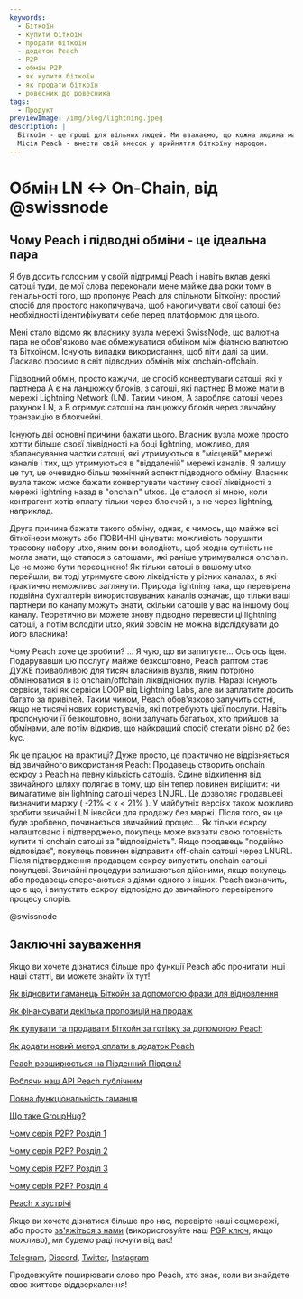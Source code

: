 ```yaml
---
keywords:
  - Біткоїн
  - купити біткоїн
  - продати біткоїн
  - додаток Peach
  - P2P
  - обмін P2P
  - як купити біткоїн
  - як продати біткоїн
  - ровесник до ровесника
tags:
  - Продукт
previewImage: /img/blog/lightning.jpeg
description: |
  Біткоїн - це гроші для вільних людей. Ми вважаємо, що кожна людина має право вибирати, якими грошима вона користується для збереження свого багатства, результатів своєї роботи, свого часу та енергії.
  Місія Peach - внести свій внесок у прийняття біткоїну народом.
---
```


# Обмін LN <-> On-Chain, від @swissnode

## Чому Peach і підводні обміни - це ідеальна пара

Я був досить голосним у своїй підтримці Peach і навіть вклав деякі сатоші туди, де мої слова переконали мене майже два роки тому в геніальності того, що пропонує Peach для спільноти Біткоїну: простий спосіб для простого накопичувача, щоб накопичувати свої сатоші без необхідності ідентифікувати себе перед платформою для цього.

Мені стало відомо як власнику вузла мережі SwissNode, що валютна пара не обов'язково має обмежуватися обміном між фіатною валютою та Біткоїном. Існують випадки використання, щоб піти далі за цим. Ласкаво просимо в світ підводних обмінів між onchain-offchain.

Підводний обмін, просто кажучи, це спосіб конвертувати сатоші, які у партнера A є на ланцюжку блоків, з сатоші, які партнер B може мати в мережі Lightning Network (LN). Таким чином, A заробляє сатоші через рахунок LN, а B отримує сатоші на ланцюжку блоків через звичайну транзакцію в блокчейні.

Існують дві основні причини бажати цього. Власник вузла може просто хотіти більше своєї ліквідності на боці lightning, можливо, для збалансування частки сатоші, які утримуються в "місцевій" мережі каналів і тих, що утримуються в "віддаленій" мережі каналів. Я залишу це тут, це очевидно більш технічний аспект підводного обміну. Власник вузла також може бажати конвертувати частину своєї ліквідності з мережі lightning назад в "onchain" utxos. Це сталося зі мною, коли контрагент хотів оплату тільки через блокчейн, а не через lightning, наприклад.

Друга причина бажати такого обміну, однак, є чимось, що майже всі біткоїнери можуть або ПОВИННІ цінувати: можливість порушити трасовку набору utxo, яким вони володіють, щоб жодна сутність не могла знати, що сталося з сатошами, які раніше утримувалися onchain. Це не може бути переоцінено! Як тільки сатоші в вашому utxo перейшли, ви тоді утримуєте свою ліквідність у різних каналах, в які практично неможливо заглянути. Природа lightning така, що перевірена подвійна бухгалтерія використовуваних каналів означає, що тільки ваші партнери по каналу можуть знати, скільки сатошів у вас на іншому боці каналу. Теоретично ви можете знову підводно перевести ці lightning сатоші, а потім володіти utxo, який зовсім не можна відслідкувати до його власника!

Чому Peach хоче це зробити? ... Я чую, що ви запитуєте... Ось ось ідея. Подарувавши цю послугу майже безкоштовно, Peach раптом стає ДУЖЕ привабливою для тисяч власників вузлів, яким потрібно обмінюватися в із onchain/offchain ліквіднісних пулів. Наразі існують сервіси, такі як сервіси LOOP від Lightning Labs, але ви заплатите досить багато за привілей. Таким чином, Peach обов'язково залучить сотні, якщо не тисячі нових користувачів, які потребують цієї послуги. Навіть пропонуючи її безкоштовно, вони залучать багатьох, хто прийшов за обмінами, але потім відкрив, що найкращий спосіб стекати рівно p2 без kyc.

Як це працює на практиці? Дуже просто, це практично не відрізняється від звичайного використання Peach: Продавець створить onchain ескроу з Peach на певну кількість сатошів. Єдине відхилення від звичайного шляху полягає в тому, що він тепер повинен вирішити: чи вимагатиме він lightning сатоші через LNURL. Це дозволяє продавцеві визначити маржу ( -21% < x < 21% ). У майбутніх версіях також можливо зробити звичайні LN інвойси для продажу без маржі. Після того, як це буде зроблено, починається звичайний процес... Як тільки ескроу налаштовано і підтверджено, покупець може вказати свою готовність купити ті onchain сатоші за "відповідність". Якщо продавець "подвійно відповідає", покупець повинен відправити off-chain сатоші через LNURL. Після підтвердження продавцем ескроу випустить onchain сатоші покупцеві. Звичайні процедури залишаються дійсними, якщо покупець або продавець сперечаються з діями одного з інших. Peach визначить, що є що, і випустить ескроу відповідно до звичайного перевіреного процесу спорів.

@swissnode

## Заключні зауваження

Якщо ви хочете дізнатися більше про функції Peach або прочитати інші наші статті, ви можете знайти їх тут!

[Як відновити гаманець Біткойн за допомогою фрази для відновлення](https://peachbitcoin.com/uk/blog/how-to-restore-peach-wallet/)

[Як фінансувати декілька пропозицій на продаж](https://peachbitcoin.com/uk/blog/funding-multiple-sell-offers/)

[Як купувати та продавати Біткойн за готівку за допомогою Peach](https://peachbitcoin.com/uk/blog/how-to-buy-and-sell-bitcoin-with-cash-using-peach/)

[Як додати новий метод оплати в додаток Peach](https://peachbitcoin.com/uk/blog/how-to-add-a-payment-method/)

[Peach розширюється на Південний Південь!](https://peachbitcoin.com/uk/blog/peach-expands-to-the-global-south/)

[Роблячи наш API Peach публічним](https://peachbitcoin.com/uk/blog/making-our-peach-api-public/)

[Повна функціональність гаманця](https://peachbitcoin.com/uk/blog/full-wallet-functionality/)

[Що таке GroupHug?](https://peachbitcoin.com/uk/blog/group-hug/)

[Чому серія P2P? Розділ 1](https://peachbitcoin.com/uk/blog/why-p2p-chapter-1/)

[Чому серія P2P? Розділ 2](https://peachbitcoin.com/uk/blog/why-p2p-chapter-2/)

[Чому серія P2P? Розділ 3](https://peachbitcoin.com/uk/blog/why-p2p-chapter-3-circular-economies/)

[Чому серія P2P? Розділ 4](https://peachbitcoin.com/uk/blog/why-p2p-chapter-4-chains-of-trust/)

[Peach x зустрічі](https://peachbitcoin.com/uk/blog/peach-for-meetups/)

Якщо ви хочете дізнатися більше про нас, перевірте наші соцмережі, або просто [зв'яжіться з нами](mailto:hello@peachbitcoin.com) (використовуйте наш [PGP ключ](https://keys.openpgp.org/vks/v1/by-fingerprint/48339A19645E2E53488E0E5479E1B270FACD1BD2), якщо можливо), ми будемо раді почути від вас!

[Telegram](https://t.me/peachtopeach), [Discord](https://discord.gg/ypeHz3SW54), [Twitter](https://twitter.com/peachbitcoin), [Instagram](https://instagram.com/peachbitcoin)

Продовжуйте поширювати слово про Peach, хто знає, коли ви знайдете своє життєве віддзеркалення!
